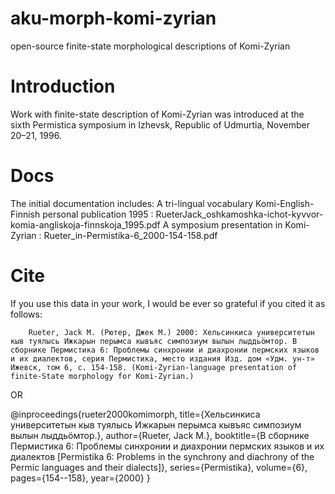 # aku-morph-komi-zyrian
open-source finite-state morphological descriptions of Komi-Zyrian

# Introduction
Work with finite-state description of Komi-Zyrian was introduced at the sixth Permistica symposium in Izhevsk, Republic of Udmurtia, November 20–21, 1996.

# Docs
The initial documentation includes:
A tri-lingual vocabulary Komi-English-Finnish personal publication 1995 : RueterJack_oshkamoshka-ichot-kyvvor-komia-angliskoja-finnskoja_1995.pdf
A symposium presentation in Komi-Zyrian : Rueter_in-Permistika-6_2000-154-158.pdf

# Cite

If you use this data in your work, I would be ever so grateful if you cited it as follows:

        Rueter, Jack M. (Рютер, Джек М.) 2000: Хельсинкиса университетын кыв туялысь Ижкарын перымса кывъяс симпозиум вылын лыддьӧмтор. В сборнике Пермистика 6: Проблемы синхронии и диахронии пермских языков и их диалектов, серия Пермистика, место издания Изд. дом «Удм. ун-т» Ижевск, том 6, с. 154-158. (Komi-Zyrian-language presentation of finite-State morphology for Komi-Zyrian.)

OR 

   @inproceedings{rueter2000komimorph,
   title={Хельсинкиса университетын кыв туялысь Ижкарын перымса кывъяс симпозиум вылын лыддьӧмтор.},
   author={Rueter, Jack M.},
   booktitle={В сборнике Пермистика 6: Проблемы синхронии и диахронии пермских языков и их диалектов [Permistika 6: Problems in the synchrony and diachrony of the Permic languages and their dialects]},
   series={Permistika},
   volume={6},
   pages={154--158},
   year={2000}
   }

